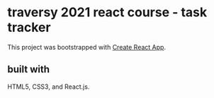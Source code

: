 # traversy 2021 react course - task tracker <br>
This project was bootstrapped with [Create React App](https://github.com/facebook/create-react-app). <br>

## built with
HTML5, CSS3, and React.js.
